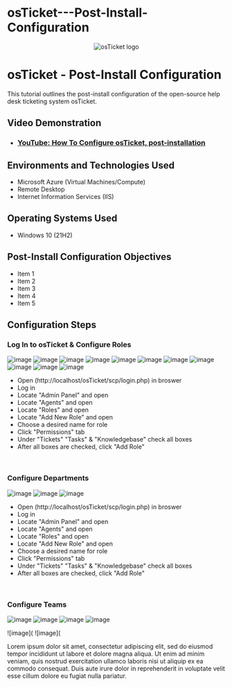 # osTicket---Post-Install-Configuration

<p align="center">
<img src="https://i.imgur.com/Clzj7Xs.png" alt="osTicket logo"/>
</p>

<h1>osTicket - Post-Install Configuration</h1>
This tutorial outlines the post-install configuration of the open-source help desk ticketing system osTicket.<br />


<h2>Video Demonstration</h2>

- ### [YouTube: How To Configure osTicket, post-installation](https://www.youtube.com)

<h2>Environments and Technologies Used</h2>

- Microsoft Azure (Virtual Machines/Compute)
- Remote Desktop
- Internet Information Services (IIS)

<h2>Operating Systems Used </h2>

- Windows 10</b> (21H2)

<h2>Post-Install Configuration Objectives</h2>

- Item 1
- Item 2
- Item 3
- Item 4
- Item 5

<h2>Configuration Steps</h2>

<p>
<h3><strong> Log In to osTicket & Configure Roles </strong></h3>
  
![image](https://github.com/user-attachments/assets/dc9d4ca3-3bbb-4cbf-9bcd-1b401607751a)
![image](https://github.com/user-attachments/assets/3aad4832-1ce2-48a3-9655-baed68d4ec64)
![image](https://github.com/user-attachments/assets/96f70941-9faa-4c77-a4f2-3ee32fda9091)
![image](https://github.com/user-attachments/assets/ff0caf5a-b7de-4dd6-b277-ca9f84f6ab8f)
![image](https://github.com/user-attachments/assets/d73f36c8-751f-409e-aa57-d47fbbe9bbaf)
![image](https://github.com/user-attachments/assets/2358c4c1-403c-4d63-8934-3917e5c2e8fa)
![image](https://github.com/user-attachments/assets/33b662bd-9fcb-4129-af34-504b6fe1a883)
![image](https://github.com/user-attachments/assets/41b0ffe8-dd08-4f52-8e14-e6ba61173043)
![image](https://github.com/user-attachments/assets/e99c6771-8d61-4452-8c77-72fe2f680dd1)
![image](https://github.com/user-attachments/assets/48714453-0f63-412c-8827-e378a2a551fa)
![image](https://github.com/user-attachments/assets/48a75909-8ea7-41f9-8b9e-e655c54e4a27)
 
</p>
<p>
  
* Open (http://localhost/osTicket/scp/login.php) in broswer
* Log in
* Locate "Admin Panel" and open
* Locate "Agents" and open
* Locate "Roles" and open
* Locate "Add New Role" and open
* Choose a desired name for role
* Click "Permissions" tab
* Under "Tickets" "Tasks" & "Knowledgebase" check all boxes
* After all boxes are checked, click "Add Role"

  
</p>
<br />
<h3><strong> Configure Departments </strong></h3>
<p>
  
![image](https://github.com/user-attachments/assets/f37dc7be-3f16-49d3-993a-c840d5792484)
![image](https://github.com/user-attachments/assets/ec71e4bf-a2d4-4c06-8ffc-773d7488570a)
![image](https://github.com/user-attachments/assets/9fcb7fb3-abcf-4d8a-86f9-f5c71fbc8c00)

</p>
<p>
  
* Open (http://localhost/osTicket/scp/login.php) in broswer
* Log in
* Locate "Admin Panel" and open
* Locate "Agents" and open
* Locate "Roles" and open
* Locate "Add New Role" and open
* Choose a desired name for role
* Click "Permissions" tab
* Under "Tickets" "Tasks" & "Knowledgebase" check all boxes
* After all boxes are checked, click "Add Role"

<br />
<h3><strong> Configure Teams </strong></h3>
<p>
</p>

![image](https://github.com/user-attachments/assets/5163c556-699a-40fe-9e59-ebb084dd2b33)
![image](https://github.com/user-attachments/assets/f3339da7-1329-4d7d-8326-7283f9ce7bcc)
![image](https://github.com/user-attachments/assets/2f1af984-169a-4c6b-a5ca-1216e404a224)
![image](https://github.com/user-attachments/assets/b2008e63-5c73-44fa-9f2a-fb951081b8a5)


![image](
![image](


<p>
Lorem ipsum dolor sit amet, consectetur adipiscing elit, sed do eiusmod tempor incididunt ut labore et dolore magna aliqua. Ut enim ad minim veniam, quis nostrud exercitation ullamco laboris nisi ut aliquip ex ea commodo consequat. Duis aute irure dolor in reprehenderit in voluptate velit esse cillum dolore eu fugiat nulla pariatur.
</p>
<br />
